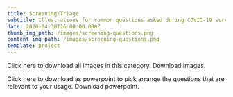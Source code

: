 ```yaml
---
title: Screening/Triage
subtitle: Illustrations for common questions asked during COVID-19 screening and triage.
date: 2020-04-30T16:00:00.000Z
thumb_img_path: /images/screening-questions.png
content_img_path: /images/screening-questions.png
template: project
---
```

Click here to download all images in this category. Download images.



Click here to download as powerpoint to pick arrange the questions that are relevant to your usage. Download powerpoint.